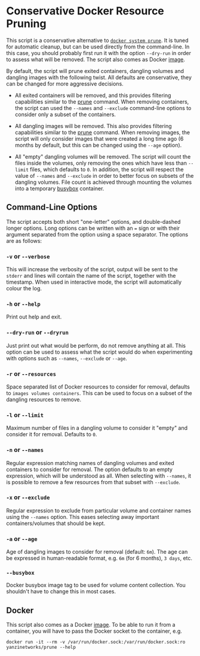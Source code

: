 # Conservative Docker Resource Pruning

This script is a conservative alternative to [`docker system prune`][prune]. It
is tuned for automatic cleanup, but can be used directly from the command-line.
In this case, you should probably first run it with the option `--dry-run` in
order to assess what will be removed. The script also comes as Docker [image].

  [prune]: https://docs.docker.com/engine/reference/commandline/system_prune/
  [image]: https://cloud.docker.com/u/yanzinetworks/repository/docker/yanzinetworks/prune  

By default, the script will prune exited containers, dangling volumes and
dangling images with the following twist. All defaults are conservative, they
can be changed for more aggressive decisions.

+ All exited containers will be removed, and this provides filtering
  capabilities similar to the [prune][cprune] command. When removing containers,
  the script can used the `--names` and `--exclude` command-line options to
  consider only a subset of the containers.
+ All dangling images will be removed. This also provides filtering capabilities
  similar to the [prune][iprune] command. When removing images, the script will
  only consider images that were created a long time ago (6 months by default,
  but this can be changed using the `--age` option).
+ All "empty" dangling volumes will be removed. The script will count the files
  inside the volumes, only removing the ones which have less than `--limit`
  files, which defaults to `0`. In addition, the script will respect the value
  of `--names` and `--exclude` in order to better focus on subsets of the
  dangling volumes. File count is achieved through mounting the volumes into a
  temporary [busybox] container.

  [cprune]: https://docs.docker.com/engine/reference/commandline/container_prune/
  [iprune]: https://docs.docker.com/engine/reference/commandline/image_prune/
  [busybox]: https://hub.docker.com/_/busybox

## Command-Line Options

The script accepts both short "one-letter" options, and double-dashed longer
options. Long options can be written with an `=` sign or with their argument
separated from the option using a space separator. The options are as follows:

### `-v` or `--verbose`

This will increase the verbosity of the script, output will be sent to the
`stderr` and lines will contain the name of the script, together with the
timestamp. When used in interactive mode, the script will automatically colour
the log.

### `-h` or `--help`

Print out help and exit.

### `--dry-run` or `--dryrun`

Just print out what would be perform, do not remove anything at all. This option
can be used to assess what the script would do when experimenting with options
such as `--names`, `--exclude` or `--age`.

### `-r` or `--resources`

Space separated list of Docker resources to consider for removal, defaults to
`images volumes containers`. This can be used to focus on a subset of the
dangling resources to remove.

### `-l` or `--limit`

Maximum number of files in a dangling volume to consider it "empty" and consider
it for removal. Defaults to `0`.

### `-n` or `--names`

Regular expression matching names of dangling volumes and exited containers to
consider for removal. The option defaults to an empty expression, which will be
understood as all. When selecting with `--names`, it is possible to remove a few
resources from that subset with `--exclude`.

### `-x` or `--exclude`

Regular expression to exclude from particular volume and container names using
the `--names` option. This eases selecting away important containers/volumes
that should be kept.

### `-a` or `--age`

Age of dangling images to consider for removal (default: `6m`). The age can be
expressed in human-readable format, e.g. `6m` (for 6 months), `3 days`, etc.

### `--busybox`

Docker busybox image tag to be used for volume content collection. You shouldn't
have to change this in most cases.

## Docker

This script also comes as a Docker [image]. To be able to run it from a
container, you will have to pass the Docker socket to the container, e.g.

```shell
docker run -it --rm -v /var/run/docker.sock:/var/run/docker.sock:ro yanzinetworks/prune --help
```